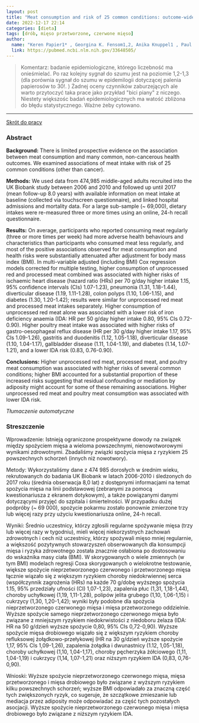 ```yaml
---
layout: post
title: "Meat consumption and risk of 25 common conditions: outcome-wide analyses in 475,000 men and women in the UK Biobank study "
date: 2022-12-17 22:14
categories: [dieta]
tags: [drób, mięso przetworzone, czerwone mięso]
author:
  name: "Keren Papier1* , Georgina K. Fensom1,2, Anika Knuppel1 , Paul N. Appleby1 , Tammy Y. N. Tong1 , Julie A. Schmidt1 , Ruth C. Travis1 , Timothy J. Key1 and Aurora Perez-Cornago1"
  link: https://pubmed.ncbi.nlm.nih.gov/33648505/
---
```


> Komentarz: 
> badanie epidemiologiczne, którego liczebność ma onieśmielać. Po raz kolejny sygnał do szumu jest na poziomie 1,2-1,3 (dla porównia sygnał do szumu w epidemilogii dotyczącej palenia papierosów to 30!. ) Żadnej oceny czynników zaburzejących ale warto przytoczyć taka prace jako przykład "bici piany" z niczego. Niestety większośc badań epidemiologicznych ma watość zbliżona do błędu statystycznego. Ważne żeby cytowano.
> 
<hr>

[Skrót do pracy](https://pubmed.ncbi.nlm.nih.gov/33648505/) 

### Abstract
**Background:** There is limited prospective evidence on the association between meat consumption and many common, non-cancerous health outcomes. We examined associations of meat intake with risk of 25 common conditions (other than cancer).

**Methods:** We used data from 474,985 middle-aged adults recruited into the UK Biobank study between 2006 and 2010 and followed up until 2017 (mean follow-up 8.0 years) with available information on meat intake at baseline (collected via touchscreen questionnaire), and linked hospital admissions and mortality data. For a large sub-sample (~ 69,000), dietary intakes were re-measured three or more times using an online, 24-h recall questionnaire.

**Results:** On average, participants who reported consuming meat regularly (three or more times per week) had more adverse health behaviours and characteristics than participants who consumed meat less regularly, and most of the positive associations observed for meat consumption and health risks were substantially attenuated after adjustment for body mass index (BMI). In multi-variable adjusted (including BMI) Cox regression models corrected for multiple testing, higher consumption of unprocessed red and processed meat combined was associated with higher risks of ischaemic heart disease (hazard ratio (HRs) per 70 g/day higher intake 1.15, 95% confidence intervals (CIs) 1.07-1.23), pneumonia (1.31, 1.18-1.44), diverticular disease (1.19, 1.11-1.28), colon polyps (1.10, 1.06-1.15), and diabetes (1.30, 1.20-1.42); results were similar for unprocessed red meat and processed meat intakes separately. Higher consumption of unprocessed red meat alone was associated with a lower risk of iron deficiency anaemia (IDA: HR per 50 g/day higher intake 0.80, 95% CIs 0.72-0.90). Higher poultry meat intake was associated with higher risks of gastro-oesophageal reflux disease (HR per 30 g/day higher intake 1.17, 95% CIs 1.09-1.26), gastritis and duodenitis (1.12, 1.05-1.18), diverticular disease (1.10, 1.04-1.17), gallbladder disease (1.11, 1.04-1.19), and diabetes (1.14, 1.07-1.21), and a lower IDA risk (0.83, 0.76-0.90).

**Conclusions:** Higher unprocessed red meat, processed meat, and poultry meat consumption was associated with higher risks of several common conditions; higher BMI accounted for a substantial proportion of these increased risks suggesting that residual confounding or mediation by adiposity might account for some of these remaining associations. Higher unprocessed red meat and poultry meat consumption was associated with lower IDA risk.

*Tłumaczenie automatyczne*

### Streszczenie
Wprowadzenie: Istnieją ograniczone prospektywne dowody na związek między spożyciem mięsa a wieloma powszechnymi, nienowotworowymi wynikami zdrowotnymi. Zbadaliśmy związki spożycia mięsa z ryzykiem 25 powszechnych schorzeń (innych niż nowotwory).  
  
Metody: Wykorzystaliśmy dane z 474 985 dorosłych w średnim wieku, rekrutowanych do badania UK Biobank w latach 2006-2010 i śledzonych do 2017 roku (średnia obserwacja 8,0 lat) z dostępnymi informacjami na temat spożycia mięsa na linii podstawowej (zebranymi za pomocą kwestionariusza z ekranem dotykowym), a także powiązanymi danymi dotyczącymi przyjęć do szpitala i śmiertelności. W przypadku dużej podpróby (~ 69 000), spożycie pokarmu zostało ponownie zmierzone trzy lub więcej razy przy użyciu kwestionariusza online, 24-h recall.  
  
Wyniki: Średnio uczestnicy, którzy zgłosili regularne spożywanie mięsa (trzy lub więcej razy w tygodniu), mieli więcej niekorzystnych zachowań zdrowotnych i cech niż uczestnicy, którzy spożywali mięso mniej regularnie, a większość pozytywnych stowarzyszeń obserwowanych dla konsumpcji mięsa i ryzyka zdrowotnego została znacznie osłabiona po dostosowaniu do wskaźnika masy ciała (BMI). W skorygowanych o wiele zmiennych (w tym BMI) modelach regresji Coxa skorygowanych o wielokrotne testowanie, większe spożycie nieprzetworzonego czerwonego i przetworzonego mięsa łącznie wiązało się z większym ryzykiem choroby niedokrwiennej serca (współczynnik zagrożenia (HRs) na każde 70 g/dobę wyższego spożycia 1.15, 95% przedziały ufności (CI) 1,07-1,23), zapalenia płuc (1,31, 1,18-1,44), choroby uchyłkowej (1,19, 1,11-1,28), polipów jelita grubego (1,10, 1,06-1,15) i cukrzycy (1,30, 1,20-1,42); wyniki były podobne dla spożycia nieprzetworzonego czerwonego mięsa i mięsa przetworzonego oddzielnie. Wyższe spożycie samego nieprzetworzonego czerwonego mięsa było związane z mniejszym ryzykiem niedokrwistości z niedoboru żelaza (IDA: HR na 50 g/dzień wyższe spożycie 0,80, 95% CIs 0,72-0,90). Wyższe spożycie mięsa drobiowego wiązało się z większym ryzykiem choroby refluksowej żołądkowo-przełykowej (HR na 30 g/dzień wyższe spożycie 1,17, 95% CIs 1,09-1,26), zapalenia żołądka i dwunastnicy (1.12, 1,05-1,18), choroby uchyłkowej (1,10, 1,04-1,17), choroby pęcherzyka żółciowego (1,11, 1,04-1,19) i cukrzycy (1,14, 1,07-1,21) oraz niższym ryzykiem IDA (0,83, 0,76-0,90).  
  
Wnioski: Wyższe spożycie nieprzetworzonego czerwonego mięsa, mięsa przetworzonego i mięsa drobiowego było związane z wyższym ryzykiem kilku powszechnych schorzeń; wyższe BMI odpowiadało za znaczną część tych zwiększonych ryzyk, co sugeruje, że szczątkowe zmieszanie lub mediacja przez adiposity może odpowiadać za część tych pozostałych asocjacji. Wyższe spożycie nieprzetworzonego czerwonego mięsa i mięsa drobiowego było związane z niższym ryzykiem IDA.